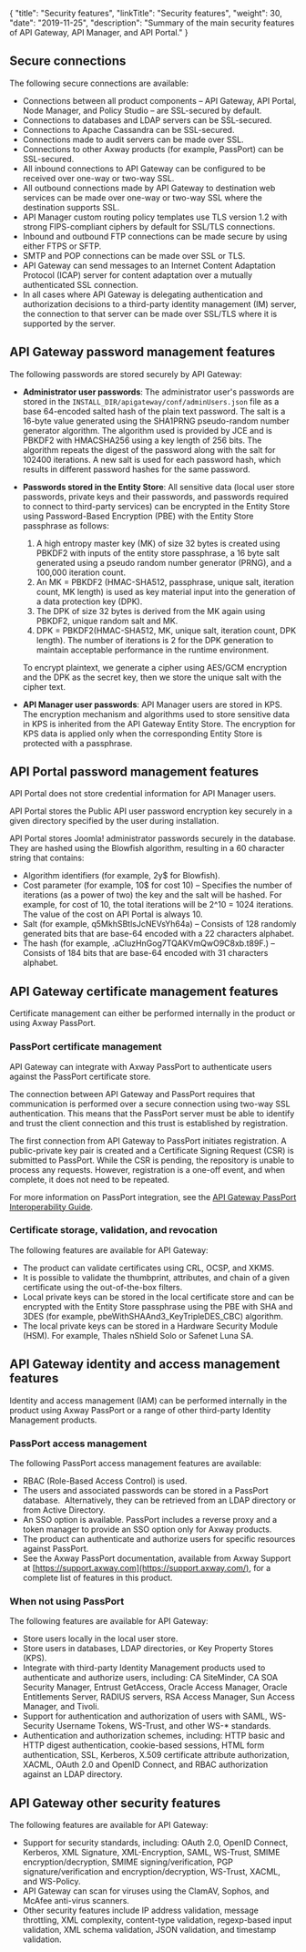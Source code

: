 {
"title": "Security features",
"linkTitle": "Security features",
"weight": 30,
"date": "2019-11-25",
"description": "Summary of the main security features of API Gateway, API Manager, and API Portal."
}

## Secure connections

The following secure connections are available:

* Connections between all product components – API Gateway, API Portal, Node Manager, and Policy Studio – are SSL-secured by default.
* Connections to databases and LDAP servers can be SSL-secured.
* Connections to Apache Cassandra can be SSL-secured.
* Connections made to audit servers can be made over SSL.
* Connections to other Axway products (for example, PassPort) can be SSL-secured.
* All inbound connections to API Gateway can be configured to be received over one-way or two-way SSL.
* All outbound connections made by API Gateway to destination web services can be made over one-way or two-way SSL where the destination supports SSL.
* API Manager custom routing policy templates use TLS version 1.2 with strong FIPS-compliant ciphers by default for SSL/TLS connections.
* Inbound and outbound FTP connections can be made secure by using either FTPS or SFTP.
* SMTP and POP connections can be made over SSL or TLS.
* API Gateway can send messages to an Internet Content Adaptation Protocol (ICAP) server for content adaptation over a mutually authenticated SSL connection.
* In all cases where API Gateway is delegating authentication and authorization decisions to a third-party identity management (IM) server, the connection to that server can be made over SSL/TLS where it is supported by the server.

## API Gateway password management features

The following passwords are stored securely by API Gateway:

* **Administrator user passwords**: The administrator user's passwords are stored in the `INSTALL_DIR/apigateway/conf/adminUsers.json` file as a base 64-encoded salted hash of the plain text password. The salt is a 16-byte value generated using the SHA1PRNG pseudo-random number generator algorithm. The algorithm used is provided by JCE and is PBKDF2 with HMACSHA256 using a key length of 256 bits. The algorithm repeats the digest of the password along with the salt for 102400 iterations. A new salt is used for each password hash, which results in different password hashes for the same password.
* **Passwords stored in the Entity Store**: All sensitive data (local user store passwords, private keys and their passwords, and passwords required to connect to third-party services) can be encrypted in the Entity Store using Password-Based Encryption (PBE) with the Entity Store passphrase as follows:

    1. A high entropy master key (MK) of size 32 bytes is created using PBKDF2 with inputs of the entity store passphrase, a 16 byte salt generated using a pseudo random number generator (PRNG), and a 100,000 iteration count.
    2. An MK = PBKDF2 (HMAC-SHA512, passphrase, unique salt, iteration count, MK length) is used as key material input into the generation of a data protection key (DPK).
    3. The DPK of size 32 bytes is derived from the MK again using PBKDF2, unique random salt and MK.
    4. DPK = PBKDF2(HMAC-SHA512, MK, unique salt, iteration count, DPK length). The number of iterations is 2 for the DPK generation to maintain acceptable performance in the runtime environment.

    To encrypt plaintext, we generate a cipher using AES/GCM encryption and the DPK as the secret key, then we store the unique salt with the cipher text.

* **API Manager user passwords**: API Manager users are stored in KPS. The encryption mechanism and algorithms used to store sensitive data in KPS is inherited from the API Gateway Entity Store. The encryption for KPS data is applied only when the corresponding Entity Store is protected with a passphrase.

## API Portal password management features

API Portal does not store credential information for API Manager users.

API Portal stores the Public API user password encryption key securely in a given directory specified by the user during installation.

API Portal stores Joomla! administrator passwords securely in the database. They are hashed using the Blowfish algorithm, resulting in a 60 character string that contains:

* Algorithm identifiers (for example, 2y\$ for Blowfish).
* Cost parameter (for example, 10\$ for cost 10) – Specifies the number of iterations (as a power of two) the key and the salt will be hashed. For example, for cost of 10, the total iterations will be 2\^10 = 1024 iterations. The value of the cost on API Portal is always 10.
* Salt (for example, q5MkhSBtlsJcNEVsYh64a) – Consists of 128 randomly generated bits that are base-64 encoded with a 22 characters alphabet.
* The hash (for example, .aCluzHnGog7TQAKVmQwO9C8xb.t89F.) – Consists of 184 bits that are base-64 encoded with 31 characters alphabet.

## API Gateway certificate management features

Certificate management can either be performed internally in the product or using Axway PassPort.

### PassPort certificate management

API Gateway can integrate with Axway PassPort to authenticate users against the PassPort certificate store.

The connection between API Gateway and PassPort requires that communication is performed over a secure connection using two-way SSL authentication. This means that the PassPort server must be able to identify and trust the client connection and this trust is established by registration.

The first connection from API Gateway to PassPort initiates registration. A public-private key pair is created and a Certificate Signing Request (CSR) is submitted to PassPort. While the CSR is pending, the repository is unable to process any requests. However, registration is a one-off event, and when complete, it does not need to be repeated.

For more information on PassPort integration, see the [API Gateway PassPort Interoperability Guide](https://docs.axway.com/bundle/APIGateway_77_PassPort_InteropGuide_allOS_en_HTML5).

### Certificate storage, validation, and revocation

The following features are available for API Gateway:

* The product can validate certificates using CRL, OCSP, and XKMS.
* It is possible to validate the thumbprint, attributes, and chain of a given certificate using the out-of-the-box filters.
* Local private keys can be stored in the local certificate store and can be encrypted with the Entity Store passphrase using the PBE with SHA and 3DES (for example, pbeWithSHAAnd3_KeyTripleDES_CBC) algorithm.
* The local private keys can be stored in a Hardware Security Module (HSM). For example, Thales nShield Solo or Safenet Luna SA.

## API Gateway identity and access management features

Identity and access management (IAM) can be performed internally in the product using Axway PassPort or a range of other third-party Identity Management products.

### PassPort access management

The following PassPort access management features are available:

* RBAC (Role-Based Access Control) is used.
* The users and associated passwords can be stored in a PassPort database.  Alternatively, they can be retrieved from an LDAP directory or from Active Directory.
* An SSO option is available. PassPort includes a reverse proxy and a token manager to provide an SSO option only for Axway products.
* The product can authenticate and authorize users for specific resources against PassPort.
* See the Axway PassPort documentation, available from Axway Support at [https://support.axway.com](https://support.axway.com/), for a complete list of features in this product.

### When not using PassPort

The following features are available for API Gateway:

* Store users locally in the local user store.
* Store users in databases, LDAP directories, or Key Property Stores (KPS).
* Integrate with third-party Identity Management products used to authenticate and authorize users, including: CA SiteMinder, CA SOA Security Manager, Entrust GetAccess, Oracle Access Manager, Oracle Entitlements Server, RADIUS servers, RSA Access Manager, Sun Access Manager, and Tivoli.
* Support for authentication and authorization of users with SAML, WS-Security Username Tokens, WS-Trust, and other WS-\* standards.
* Authentication and authorization schemes, including: HTTP basic and HTTP digest authentication, cookie-based sessions, HTML form authentication, SSL, Kerberos, X.509 certificate attribute authorization, XACML, OAuth 2.0 and OpenID Connect, and RBAC authorization against an LDAP directory.

## API Gateway other security features

The following features are available for API Gateway:

* Support for security standards, including: OAuth 2.0, OpenID Connect, Kerberos, XML Signature, XML-Encryption, SAML, WS-Trust, SMIME encryption/decryption, SMIME signing/verification, PGP signature/verification and encryption/decryption, WS-Trust, XACML, and WS-Policy.
* API Gateway can scan for viruses using the ClamAV, Sophos, and McAfee anti-virus scanners.
* Other security features include IP address validation, message throttling, XML complexity, content-type validation, regexp-based input validation, XML schema validation, JSON validation, and timestamp validation.
